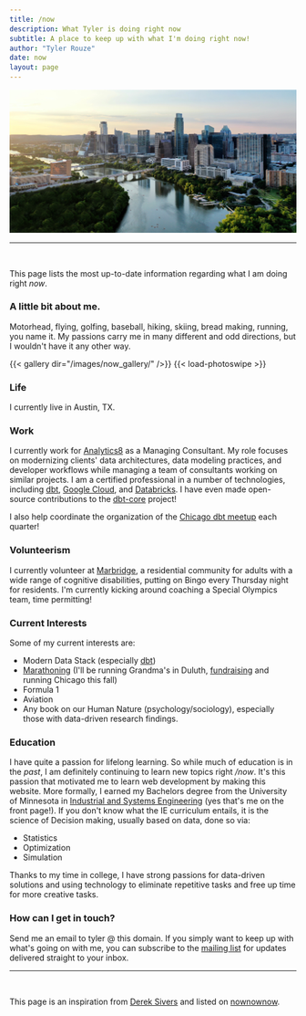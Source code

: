 ```yaml
---
title: /now
description: What Tyler is doing right now
subtitle: A place to keep up with what I'm doing right now!
author: "Tyler Rouze"
date: now
layout: page
---
```

<img src="/images/austin.jpg">
<br>
<hr>
<br>

This page lists the most up-to-date information regarding what I am doing right *now*.

### A little bit about me.
Motorhead, flying, golfing, baseball, hiking, skiing, bread making, running, you name it. My passions carry me in many different and odd directions, but I wouldn't have it any other way.

{{< gallery dir="/images/now_gallery/" />}} {{< load-photoswipe >}}

### Life

I currently live in Austin, TX.

### Work

I currently work for [Analytics8](https://www.analytics8.com) as a Managing Consultant. My role focuses on modernizing clients' data architectures, data modeling practices, and developer workflows while managing a team of consultants working on similar projects. I am a certified professional in a number of technologies, including [dbt](https://www.getdbt.com/), [Google Cloud](https://cloud.google.com/), and [Databricks](https://www.databricks.com/). I have even made open-source contributions to the [dbt-core](https://github.com/dbt-labs/dbt-core) project!

I also help coordinate the organization of the [Chicago dbt meetup](https://www.meetup.com/chicago-dbt-meetup/) each quarter!

### Volunteerism

I currently volunteer at [Marbridge](https://www.marbridge.org/), a residential community for adults with a wide range of cognitive disabilities, putting on Bingo every Thursday night for residents. I'm currently kicking around coaching a Special Olympics team, time permitting!

### Current Interests

Some of my current interests are:

* Modern Data Stack (especially [dbt](https://docs.getdbt.com/community/spotlight))
* [Marathoning](https://www.strava.com/athletes/116840931) (I'll be running Grandma's in Duluth, [fundraising](https://pages.lls.org/tnt/ctx/chicago24/tylerrouze#Tylers-Team-In-Training-Fundraiser) and running Chicago this fall)
* Formula 1
* Aviation
* Any book on our Human Nature (psychology/sociology), especially those with data-driven research findings.

### Education

I have quite a passion for lifelong learning. So while much of education is in the *past*, I am definitely continuing to learn new topics right */now*. It's this passion that motivated me to learn web development by making this website. More formally, I earned my Bachelors degree from the University of Minnesota in [Industrial and Systems Engineering](https://cse.umn.edu/isye) (yes that's me on the front page!). If you don't know what the IE curriculum entails, it is the science of Decision making, usually based on data, done so via:

* Statistics
* Optimization
* Simulation

Thanks to my time in college, I have strong passions for data-driven solutions and using technology to eliminate repetitive tasks and free up time for more creative tasks.

### How can I get in touch?

Send me an email to tyler @ this domain. If you simply want to keep up with what's going on with me, you can subscribe to the [mailing list](https://tylerrouze.com/subscribe) for updates delivered straight to your inbox.

<hr>
<br>

This page is an inspiration from [Derek Sivers](https://sive.rs/now) and listed on [nownownow](https://nownownow.com/p/KFYB).
